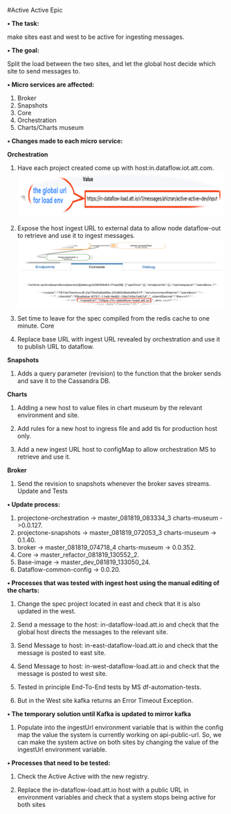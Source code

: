 #Active Active Epic

**•	The task:**

make sites east and west to be active for ingesting messages.



**•	The goal:**

Split the load between the two sites, and let the global host decide which site to send messages to.




**•	Micro services are affected:**

1)	Broker
2)	Snapshots
3)	Core
4)	Orchestration
5)	Charts/Charts museum



**•	Changes made to each micro service:**

**Orchestration**

1)	Have each project created come up with host:in.dataflow.iot.att.com.
![](Picture1.png)
 


2)	Expose the host ingest URL to external data to allow node dataflow-out to retrieve and use it to ingest messages.
![](Picture2.png)

 

3)	Set time to leave for the spec compiled from the redis cache to one minute.
Core

1)	Replace base URL with ingest URL revealed by orchestration and use it to publish URL to dataflow.



**Snapshots**

1)	Adds a query parameter (revision) to the function that the broker sends and save it to the Cassandra DB.



**Charts**

1)	Adding a new host to value files in chart museum by the 
relevant environment and site.

2)	Add rules for a new host to ingress file and add tls for production host only.

3)	Add a new ingest URL host to configMap to allow orchestration MS to retrieve and use it.



**Broker**

1)	Send the revision to snapshots whenever the broker saves streams.
Update and Tests

**•	Update process:**
1)	projectone-orchestration  -> master_081819_083334_3  charts-museum ->0.0.127.
2)	projectone-snapshots  -> master_081819_072053_3 charts-museum -> 0.1.40.
3)	broker -> master_081819_074718_4 charts-museum -> 0.0.352.
4)	Core -> master_refactor_081819_130552_2.
5)	Base-image -> master_dev_081819_133050_24.
6)	Dataflow-common-config ->  0.0.20.

**•	Processes that was tested with ingest host
using the manual editing of the charts:**
1)	Change the spec project located in east and check that it is also updated in the west.

2)	Send a message to the host: in-dataflow-load.att.io and check that the global host directs the messages to the relevant site.

3)	Send Message to host: in-east-dataflow-load.att.io and check that the message is posted to east site.

4)	Send Message to host: in-west-dataflow-load.att.io and check that the message is posted to west site.

5)	Tested in principle End-To-End tests by MS df-automation-tests. 

6)	But in the West site kafka returns an Error Timeout Exception.


 
**•	The temporary solution until Kafka is updated to mirror kafka**

1)	Populate into the ingestUrl environment variable that is within the config map the value the system is currently working on api-public-url. So, we can make the system active on both sites by changing the value of the ingestUrl environment variable.




**•	Processes that need to be tested:**

1)	Check the Active Active with the new registry.

2)	Replace the in-dataflow-load.att.io host with a public URL in environment variables and check that a system stops being active for both sites
